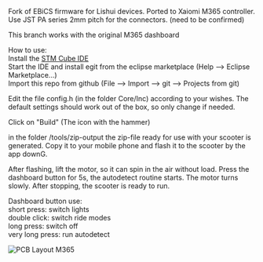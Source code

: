 Fork of EBiCS firmware for Lishui devices. Ported to Xaiomi M365 controller. 
Use JST PA series 2mm pitch for the connectors. (need to be confirmed) 

This branch works with the original M365 dashboard  

How to use:  
Install the [STM Cube IDE](https://www.st.com/en/development-tools/stm32cubeide.html#overview&secondary=st-get-software)  
Start the IDE and install egit from the eclipse marketplace (Help --> Eclipse Marketplace...)  
Import this repo from github (File --> Import --> git --> Projects from git)  

Edit the file config.h (in the folder Core/Inc) according to your wishes. The default settings should work out of the box, so only change if needed.  

Click on "Build" (The icon with the hammer)  

in the folder /tools/zip-output the zip-file ready for use with your scooter is generated.
Copy it to your mobile phone and flash it to the scooter by the app downG.

After flashing, lift the motor, so it can spin in the air without load. Press the dashboard button for 5s, the autodetect routine starts. The motor turns slowly. After stopping, the scooter is ready to run.  

Dashboard button use:  
short press: switch lights  
double click: switch ride modes  
long press: switch off  
very long press: run autodetect  


![PCB Layout M365](https://github.com/Koxx3/SmartESC_STM32_v3/blob/master/Documentation/PCB%20Layout%20M365.PNG)

